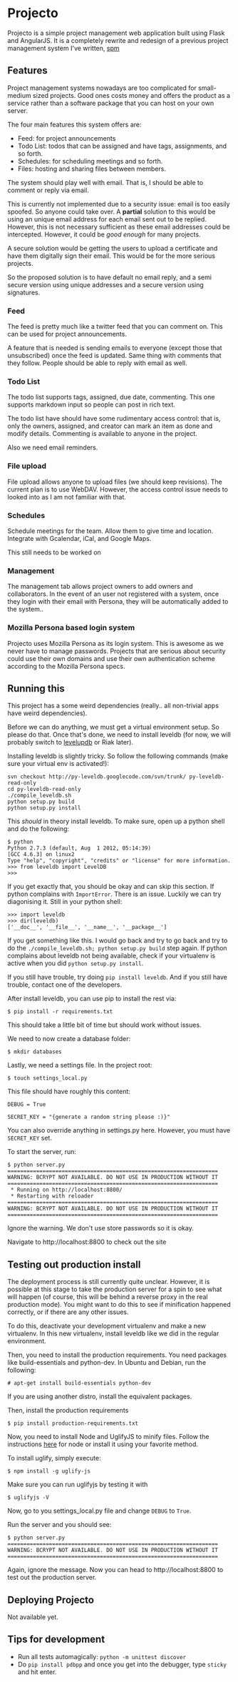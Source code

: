 Projecto
========

Projecto is a simple project management web application built using Flask and
AngularJS. It is a completely rewrite and redesign of a previous project
management system I've written, [spm](https://github.com/shuhaowu/spm)

Features
--------

Project management systems nowadays are too complicated for small-medium sized
projects. Good ones costs money and offers the product as a service rather than
a software package that you can host on your own server.

The four main features this system offers are:

 - Feed: for project announcements
 - Todo List: todos that can be assigned and have tags, assignments, and so forth.
 - Schedules: for scheduling meetings and so forth.
 - Files: hosting and sharing files between members.

The system should play well with email. That is, I should be able to comment or
reply via email.

This is currently not implemented due to a security issue: email is too easily
spoofed. So anyone could take over. A **partial** solution to this would be
using an unique email address for each email sent out to be replied. However,
this is not necessary sufficient as these email addresses could be intercepted.
However, it could be *good enough* for many projects.

A secure solution would be getting the users to upload a certificate and have
them digitally sign their email. This would be for the more serious projects.

So the proposed solution is to have default no email reply, and a semi secure
version using unique addresses and a secure version using signatures.

### Feed ###

The feed is pretty much like a twitter feed that you can comment on. This can
be used for project announcements.

A feature that is needed is sending emails to everyone (except those that
unsubscribed) once the feed is updated. Same thing with comments that they
follow. People should be able to reply with email as well.

### Todo List ###

The todo list supports tags, assigned, due date, commenting. This one supports
markdown input so people can post in rich text.

The todo list have should have some rudimentary access control: that is, only
the owners, assigned, and creator can mark an item as done and modify details.
Commenting is available to anyone in the project.

Also we need email reminders.

### File upload ###

File upload allows anyone to upload files (we should keep revisions). The
current plan is to use WebDAV. However, the access control issue needs to
looked into as I am not familiar with that.

### Schedules ###

Schedule meetings for the team. Allow them to give time and location. Integrate
with Gcalendar, iCal, and Google Maps.

This still needs to be worked on

### Management ###

The management tab allows project owners to add owners and collaborators. In the
event of an user not registered with a system, once they login with their email
with Persona, they will be automatically added to the system..

### Mozilla Persona based login system ###

Projecto uses Mozilla Persona as its login system. This is awesome as we never
have to manage passwords. Projects that are serious about security could use
their own domains and use their own authentication scheme according to the
Mozilla Persona specs.

Running this
------------

This project has a some weird dependencies (really.. all non-trivial apps have
weird dependencies).

Before we can do anything, we must get a virtual environment setup. So please
do that. Once that's done, we need to install leveldb (for now, we will probably
switch to [levelupdb](https://github.com/shuhaowu/levelupdb) or Riak later).

Installing leveldb is slightly tricky. So follow the following commands (make
sure your virtual env is activated!):

    svn checkout http://py-leveldb.googlecode.com/svn/trunk/ py-leveldb-read-only
    cd py-leveldb-read-only
    ./compile_leveldb.sh
    python setup.py build
    python setup.py install

This _should_ in theory install leveldb. To make sure, open up a python shell
and do the following:

    $ python
    Python 2.7.3 (default, Aug  1 2012, 05:14:39)
    [GCC 4.6.3] on linux2
    Type "help", "copyright", "credits" or "license" for more information.
    >>> from leveldb import LevelDB
    >>>

If you get exactly that, you should be okay and can skip this section.
If python complains with `ImportError`. There is an issue. Luckily we can
try diagonising it. Still in your python shell:

    >>> import leveldb
    >>> dir(leveldb)
    ['__doc__', '__file__', '__name__', '__package__']

If you get something like this. I would go back and try to go back and try
to do the `./compile_leveldb.sh; python setup.py build` step again.
If python complains about leveldb not being available, check if your virtualenv
is active when you did `python setup.py install`.

If you still have trouble, try doing `pip install leveldb`. And if you still
have trouble, contact one of the developers.

After install leveldb, you can use pip to install the rest via:

    $ pip install -r requirements.txt

This should take a little bit of time but should work without issues.

We need to now create a database folder:

    $ mkdir databases

Lastly, we need a settings file. In the project root:

    $ touch settings_local.py

This file should have roughly this content:

    DEBUG = True

    SECRET_KEY = "{generate a random string please :)}"

You can also override anything in settings.py here. However, you must have
`SECRET_KEY` set.

To start the server, run:

    $ python server.py
    ==================================================================
    WARNING: BCRYPT NOT AVAILABLE. DO NOT USE IN PRODUCTION WITHOUT IT
    ==================================================================
     * Running on http://localhost:8800/
     * Restarting with reloader
    ==================================================================
    WARNING: BCRYPT NOT AVAILABLE. DO NOT USE IN PRODUCTION WITHOUT IT
    ==================================================================

Ignore the warning. We don't use store passwords so it is okay.

Navigate to http://localhost:8800 to check out the site

Testing out production install
------------------------------

The deployment process is still currently quite unclear. However, it is
possible at this stage to take the production server for a spin to see what
will happen (of course, this will be behind a reverse proxy in the real
production mode). You might want to do this to see if minification happened
correctly, or if there are any other issues.

To do this, deactivate your development virtualenv and make a new virtualenv.
In this new virtualenv, install leveldb like we did in the regular environment.

Then, you need to install the production requirements. You need packages like
build-essentials and python-dev. In Ubuntu and Debian, run the following:

    # apt-get install build-essentials python-dev

If you are using another distro, install the equivalent packages.

Then, install the production requirements

    $ pip install production-requirements.txt

Now, you need to install Node and UglifyJS to minify files. Follow the
instructions [here][node-install] for node or install it using your favorite
method.

[node-install]: https://github.com/joyent/node/wiki/Installing-Node.js-via-package-manager

To install uglify, simply execute:

    $ npm install -g uglify-js

Make sure you can run uglifyjs by testing it with

    $ uglifyjs -V

Now, go to you settings_local.py file and change `DEBUG` to `True`.

Run the server and you should see:

    $ python server.py
    ==================================================================
    WARNING: BCRYPT NOT AVAILABLE. DO NOT USE IN PRODUCTION WITHOUT IT
    ==================================================================

Again, ignore the message. Now you can head to http://localhost:8800 to test
out the production server.

Deploying Projecto
------------------

Not available yet.

Tips for development
--------------------

 - Run all tests automagically: `python -m unittest discover`
 - Do `pip install pdbpp` and once you get into the debugger, type `sticky` and
   hit enter.
